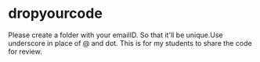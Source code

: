 # dropyourcode
Please create a folder with your emailID. So that it'll be unique.Use underscore in place of @ and dot.
This is for my students to share the code for review.

